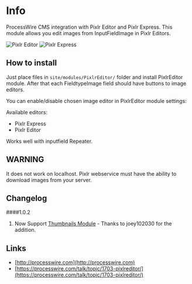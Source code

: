 # Info
ProcessWire CMS integration with Pixlr Editor and Pixlr Express.
This module allows you edit images from InputFieldImage in Pixlr Editors.

![Pixlr Editor](http://i.imgur.com/56XdGF8l.jpg "Pixlr Editor")
![Pixlr Express](http://i.imgur.com/FdbYGzul.jpg "Pixlr Express")

## How to install
Just place files in `site/modules/PixlrEditor/` folder and install PixlrEditor module. After that each FieldtypeImage field should have buttons to image editors.

You can enable/disable chosen image editor in PixlrEditor module settings:

Available editors:

- Pixlr Express
- Pixlr Editor


Works well with inputfield Repeater.

## WARNING
It does not work on localhost. Pixlr webservice must have the ability to download images from your server.


## Changelog
####1.0.2
1. Now Support [Thumbnails Module](http://modules.processwire.com/modules/fieldtype-crop-image/) - Thanks to joey102030 for the addition. 

## Links
- [http://processwire.com](http://processwire.com)
- [https://processwire.com/talk/topic/1703-pixlreditor/](https://processwire.com/talk/topic/1703-pixlreditor/)
